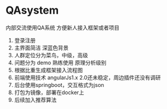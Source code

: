 # QAsystem
内部交流使用QA系统 方便新人接入框架或者项目
1. 登录注册
2. 主界面简洁 深蓝色背景
3. 人群定位分为菜鸟，中级，高级
4. 问题分为 demo 熟练使用 原理分析级别
5. 根据比重生成框架接入流程图
6. 前端使用技术 angularJs1.x 2.0还未稳定，周边插件还没有调研
7. 后台使用springboot，交互格式为json
8. 打包为镜像，部署在docker上
9. 后续加入推荐算法
